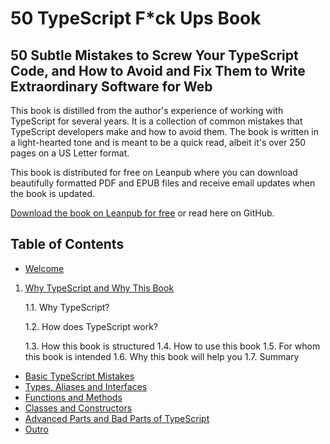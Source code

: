 # 50 TypeScript F*ck Ups Book

## 50 Subtle Mistakes to Screw Your TypeScript Code, and How to Avoid and Fix Them to Write Extraordinary Software for Web


This book is distilled from the author's experience of working with TypeScript for several years. It is a collection of common mistakes that TypeScript developers make and how to avoid them. The book is written in a light-hearted tone and is meant to be a quick read, albeit it's over 250 pages on a US Letter format.

This book is distributed for free on Leanpub where you can download beautifully formatted PDF and EPUB files and receive email updates when the book is updated.

[Download the book on Leanpub for free](https://leanpub.com/50-ts) or read here on GitHub.

## Table of Contents

* [Welcome](00-welcome.md)
1. [Why TypeScript and Why This Book](01-introduction.md)

    1.1. Why TypeScript?

    1.2. How does TypeScript work?
    
    1.3. How this book is structured
    1.4. How to use this book
    1.5. For whom this book is intended
    1.6. Why this book will help you
    1.7. Summary

* [Basic TypeScript Mistakes](02-basics.md)
* [Types, Aliases and Interfaces](03-types.md)
* [Functions and Methods](04-functions.md)
* [Classes and Constructors](05-classes.md)
* [Advanced Parts and Bad Parts of TypeScript](06-advanced.md)
* [Outro](07-outro.md)
